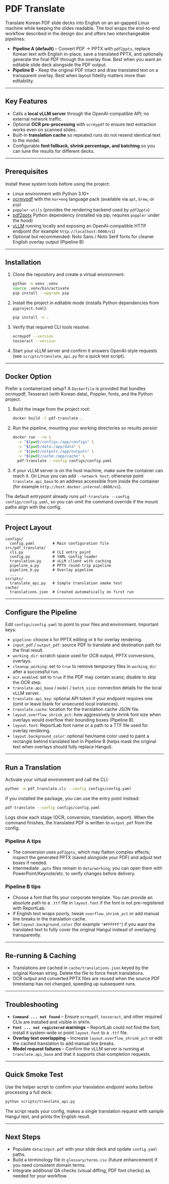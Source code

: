 # PDF Translate

Translate Korean PDF slide decks into English on an air-gapped Linux machine while keeping the slides readable. The tool wraps the end-to-end workflow described in the design doc and offers two interchangeable pipelines:

* **Pipeline A (default)** – Convert PDF → PPTX with `pdf2pptx`, replace Korean text with English in-place, save a translated PPTX, and optionally generate the final PDF through the overlay flow. Best when you want an editable slide deck alongside the PDF output.
* **Pipeline B** – Keep the original PDF intact and draw translated text on a transparent overlay. Best when layout fidelity matters more than editability.

---

## Key Features
- Calls a **local vLLM server** through the OpenAI-compatible API; no external network traffic.
- Optional **OCR pre-processing** with `ocrmypdf` to ensure text extraction works even on scanned slides.
- Built-in **translation cache** so repeated runs do not resend identical text to the model.
- Configurable **font fallback, shrink percentage, and batching** so you can tune the results for different decks.

---

## Prerequisites
Install these system tools before using the project:

- Linux environment with Python 3.10+
- [ocrmypdf](https://ocrmypdf.readthedocs.io/) with the `kor+eng` language pack (available via `apt`, `brew`, or `pip`)
- `poppler-utils` (provides the rendering backend used by `pdf2pptx`)
- [pdf2pptx](https://pypi.org/project/pdf2pptx/) Python dependency (installed via pip; requires `poppler` under the hood)
- [vLLM](https://vllm.ai/) running locally and exposing an OpenAI-compatible HTTP endpoint (for example `http://localhost:8000/v1`)
- Optional but recommended: Noto Sans / Noto Serif fonts for cleaner English overlay output (Pipeline B)

---

## Installation
1. Clone the repository and create a virtual environment:
   ```bash
   python -m venv .venv
   source .venv/bin/activate
   pip install --upgrade pip
   ```
2. Install the project in editable mode (installs Python dependencies from `pyproject.toml`):
   ```bash
   pip install -e .
   ```
3. Verify that required CLI tools resolve:
   ```bash
   ocrmypdf --version
   tesseract --version
   ```
4. Start your vLLM server and confirm it answers OpenAI-style requests (see `scripts/translate_api.py` for a quick test script).

---

## Docker Option
Prefer a containerized setup? A `Dockerfile` is provided that bundles ocrmypdf, Tesseract (with Korean data), Poppler, fonts, and the Python project.

1. Build the image from the project root:
   ```bash
   docker build -t pdf-translate .
   ```
2. Run the pipeline, mounting your working directories so results persist:
   ```bash
   docker run --rm \
     -v "$(pwd)/configs:/app/configs" \
     -v "$(pwd)/data:/app/data" \
     -v "$(pwd)/outputs:/app/outputs" \
     -v "$(pwd)/cache:/app/cache" \
     pdf-translate --config configs/config.yaml
   ```
3. If your vLLM server is on the host machine, make sure the container can reach it. On Linux you can add `--network host`; otherwise point `translate.api_base` to an address accessible from inside the container (for example `http://host.docker.internal:8000/v1`).

The default entrypoint already runs `pdf-translate --config configs/config.yaml`, so you can omit the command override if the mount paths align with the config.

---

## Project Layout
```
configs/
  config.yaml        # Main configuration file
src/pdf_translate/
  cli.py             # CLI entry point
  config.py          # YAML config loader
  translation.py     # vLLM client with caching
  pipeline_a.py      # PPTX round-trip pipeline
  pipeline_b.py      # Overlay pipeline
  ...
scripts/
  translate_api.py   # Simple translation smoke test
cache/
  translations.json  # Created automatically on first run
```

---

## Configure the Pipeline
Edit `configs/config.yaml` to point to your files and environment. Important keys:

- `pipeline`: choose `A` for PPTX editing or `B` for overlay rendering.
- `input_pdf` / `output_pdf`: source PDF to translate and destination path for the final result.
- `working_dir`: scratch space used for OCR output, PPTX conversions, overlays.
- `cleanup_working`: set to `true` to remove temporary files in `working_dir` after a successful run.
- `ocr.enabled`: set to `true` if the PDF may contain scans; disable to skip the OCR step.
- `translate.api_base` / `model` / `batch_size`: connection details for the local vLLM server.
- `translate.api_key`: optional API token if your endpoint requires one (omit or leave blank for unsecured local instances).
- `translate.cache`: location for the translation cache JSON file.
- `layout.overflow_shrink_pct`: how aggressively to shrink font size when overlays would overflow their bounding boxes (Pipeline B).
- `layout.font`: ReportLab font name or a path to a TTF file used for overlay rendering.
- `layout.background_color`: optional hex/name color used to paint a rectangle behind translated text in Pipeline B (helps mask the original text when overlays should fully replace Hangul).

---

## Run a Translation
Activate your virtual environment and call the CLI:

```bash
python -m pdf_translate.cli --config configs/config.yaml
```

If you installed the package, you can use the entry point instead:

```bash
pdf-translate --config configs/config.yaml
```

Logs show each stage (OCR, conversion, translation, export). When the command finishes, the translated PDF is written to `output_pdf` from the config.

### Pipeline A tips
- The conversion uses `pdf2pptx`, which may flatten complex effects; inspect the generated PPTX (saved alongside your PDF) and adjust text boxes if needed.
- Intermediate `.pptx` files remain in `data/working`; you can open them with PowerPoint/Keynote/etc. to verify changes before delivery.

### Pipeline B tips
- Choose a font that fits your corporate template. You can provide an absolute path to a `.ttf` file in `layout.font` if the font is not pre-registered with ReportLab.
- If English text wraps poorly, tweak `overflow_shrink_pct` or add manual line breaks in the translation cache.
- Set `layout.background_color` (for example `"#FFFFFF"`) if you want the translated text to fully cover the original Hangul instead of overlaying transparently.

---

## Re-running & Caching
- Translations are cached in `cache/translations.json` keyed by the original Korean string. Delete the file to force fresh translations.
- OCR output and converted PPTX files are reused when the source PDF timestamp has not changed, speeding up subsequent runs.

---

## Troubleshooting
- **`Command ... not found`** – Ensure `ocrmypdf`, `tesseract`, and other required CLIs are installed and visible in `$PATH`.
- **`Font ... not registered` warnings** – ReportLab could not find the font; install it system-wide or point `layout.font` to a `.ttf` file.
- **Overlay text overlapping** – Increase `layout.overflow_shrink_pct` or edit the cached translation to add manual line breaks.
- **Model request failures** – Confirm the vLLM server is running at `translate.api_base` and that it supports chat-completion requests.

---

## Quick Smoke Test
Use the helper script to confirm your translation endpoint works before processing a full deck:

```bash
python scripts/translate_api.py
```

The script reads your config, makes a single translation request with sample Hangul text, and prints the English result.

---

## Next Steps
- Populate `data/input.pdf` with your slide deck and update `config.yaml` paths.
- Build a terminology file in `glossary/terms.csv` (future enhancement) if you need consistent domain terms.
- Integrate additional QA checks (visual diffing, PDF font checks) as needed for your workflow.
